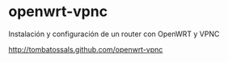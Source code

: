 openwrt-vpnc
============

Instalación y configuración de un router con OpenWRT y VPNC

http://tombatossals.github.com/openwrt-vpnc
